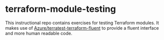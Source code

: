 # terraform-module-testing

This instructional repo contains exercises for testing Terraform modules.
It makes use of [Azure/terratest-terraform-fluent](https://github.com/Azure/terratest-terraform-fluent) to provide a fluent interface and more human readable code.

